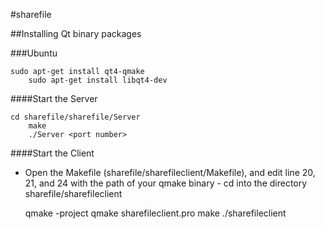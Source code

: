 #sharefile

##Installing Qt binary packages

###Ubuntu

	sudo apt-get install qt4-qmake
    	sudo apt-get install libqt4-dev
    
####Start the Server

	cd sharefile/sharefile/Server
    	make
    	./Server <port number>
    
####Start the Client
- Open the Makefile (sharefile/sharefileclient/Makefile), and edit line 20, 21, and 24 with the path of your qmake binary - cd into the directory sharefile/sharefileclient

	qmake -project 
	qmake sharefileclient.pro 
	make 
	./sharefileclient
    
